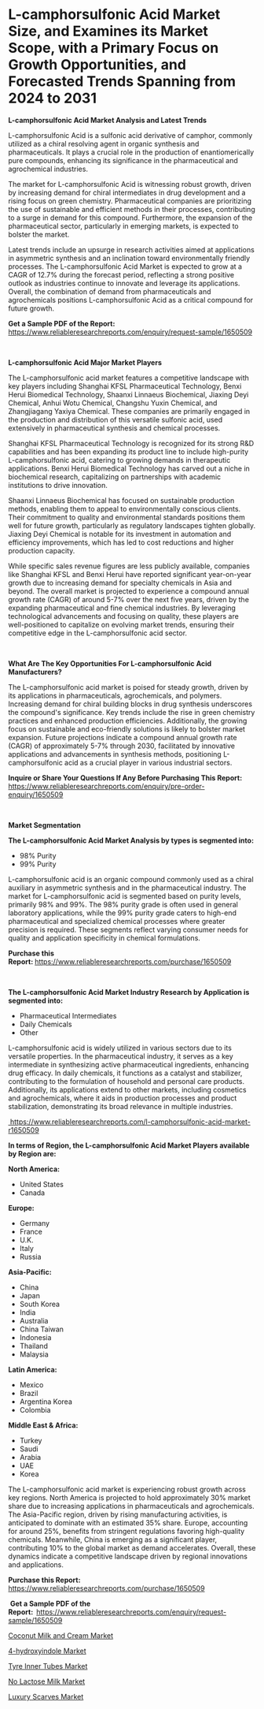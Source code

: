 <p><h1>L-camphorsulfonic Acid Market Size, and Examines its Market Scope, with a Primary Focus on Growth Opportunities, and Forecasted Trends Spanning from 2024 to 2031</h1></p><p><strong>L-camphorsulfonic Acid Market Analysis and Latest Trends</strong></p>
<p><p>L-camphorsulfonic Acid is a sulfonic acid derivative of camphor, commonly utilized as a chiral resolving agent in organic synthesis and pharmaceuticals. It plays a crucial role in the production of enantiomerically pure compounds, enhancing its significance in the pharmaceutical and agrochemical industries. </p><p>The market for L-camphorsulfonic Acid is witnessing robust growth, driven by increasing demand for chiral intermediates in drug development and a rising focus on green chemistry. Pharmaceutical companies are prioritizing the use of sustainable and efficient methods in their processes, contributing to a surge in demand for this compound. Furthermore, the expansion of the pharmaceutical sector, particularly in emerging markets, is expected to bolster the market. </p><p>Latest trends include an upsurge in research activities aimed at applications in asymmetric synthesis and an inclination toward environmentally friendly processes. The L-camphorsulfonic Acid Market is expected to grow at a CAGR of 12.7% during the forecast period, reflecting a strong positive outlook as industries continue to innovate and leverage its applications. Overall, the combination of demand from pharmaceuticals and agrochemicals positions L-camphorsulfonic Acid as a critical compound for future growth.</p></p>
<p><strong>Get a Sample PDF of the Report:&nbsp;</strong> <a href="https://www.reliableresearchreports.com/enquiry/request-sample/1650509?utm_campaign=7&utm_medium=2&utm_source=Github&utm_content=ia&utm_term=26092024&utm_id=l-camphorsulfonic-acid">https://www.reliableresearchreports.com/enquiry/request-sample/1650509</a></p>
<p>&nbsp;</p>
<p><strong>L-camphorsulfonic Acid Major Market Players</strong></p>
<p><p>The L-camphorsulfonic acid market features a competitive landscape with key players including Shanghai KFSL Pharmaceutical Technology, Benxi Herui Biomedical Technology, Shaanxi Linnaeus Biochemical, Jiaxing Deyi Chemical, Anhui Wotu Chemical, Changshu Yuxin Chemical, and Zhangjiagang Yaxiya Chemical. These companies are primarily engaged in the production and distribution of this versatile sulfonic acid, used extensively in pharmaceutical synthesis and chemical processes.</p><p>Shanghai KFSL Pharmaceutical Technology is recognized for its strong R&D capabilities and has been expanding its product line to include high-purity L-camphorsulfonic acid, catering to growing demands in therapeutic applications. Benxi Herui Biomedical Technology has carved out a niche in biochemical research, capitalizing on partnerships with academic institutions to drive innovation.</p><p>Shaanxi Linnaeus Biochemical has focused on sustainable production methods, enabling them to appeal to environmentally conscious clients. Their commitment to quality and environmental standards positions them well for future growth, particularly as regulatory landscapes tighten globally. Jiaxing Deyi Chemical is notable for its investment in automation and efficiency improvements, which has led to cost reductions and higher production capacity.</p><p>While specific sales revenue figures are less publicly available, companies like Shanghai KFSL and Benxi Herui have reported significant year-on-year growth due to increasing demand for specialty chemicals in Asia and beyond. The overall market is projected to experience a compound annual growth rate (CAGR) of around 5-7% over the next five years, driven by the expanding pharmaceutical and fine chemical industries. By leveraging technological advancements and focusing on quality, these players are well-positioned to capitalize on evolving market trends, ensuring their competitive edge in the L-camphorsulfonic acid sector.</p></p>
<p>&nbsp;</p>
<p><strong>What Are The Key Opportunities For L-camphorsulfonic Acid Manufacturers?</strong></p>
<p><p>The L-camphorsulfonic acid market is poised for steady growth, driven by its applications in pharmaceuticals, agrochemicals, and polymers. Increasing demand for chiral building blocks in drug synthesis underscores the compound's significance. Key trends include the rise in green chemistry practices and enhanced production efficiencies. Additionally, the growing focus on sustainable and eco-friendly solutions is likely to bolster market expansion. Future projections indicate a compound annual growth rate (CAGR) of approximately 5-7% through 2030, facilitated by innovative applications and advancements in synthesis methods, positioning L-camphorsulfonic acid as a crucial player in various industrial sectors.</p></p>
<p><strong>Inquire or Share Your Questions If Any Before Purchasing This Report:</strong> <a href="https://www.reliableresearchreports.com/enquiry/pre-order-enquiry/1650509?utm_campaign=7&utm_medium=2&utm_source=Github&utm_content=ia&utm_term=26092024&utm_id=l-camphorsulfonic-acid">https://www.reliableresearchreports.com/enquiry/pre-order-enquiry/1650509</a></p>
<p>&nbsp;</p>
<p><strong>Market Segmentation</strong></p>
<p><strong>The L-camphorsulfonic Acid Market Analysis by types is segmented into:</strong></p>
<p><ul><li>98% Purity</li><li>99% Purity</li></ul></p>
<p><p>L-camphorsulfonic acid is an organic compound commonly used as a chiral auxiliary in asymmetric synthesis and in the pharmaceutical industry. The market for L-camphorsulfonic acid is segmented based on purity levels, primarily 98% and 99%. The 98% purity grade is often used in general laboratory applications, while the 99% purity grade caters to high-end pharmaceutical and specialized chemical processes where greater precision is required. These segments reflect varying consumer needs for quality and application specificity in chemical formulations.</p></p>
<p><strong>Purchase this Report:&nbsp;</strong><a href="https://www.reliableresearchreports.com/purchase/1650509?utm_campaign=7&utm_medium=2&utm_source=Github&utm_content=ia&utm_term=26092024&utm_id=l-camphorsulfonic-acid">https://www.reliableresearchreports.com/purchase/1650509</a></p>
<p>&nbsp;</p>
<p><strong>The L-camphorsulfonic Acid Market Industry Research by Application is segmented into:</strong></p>
<p><ul><li>Pharmaceutical Intermediates</li><li>Daily Chemicals</li><li>Other</li></ul></p>
<p><p>L-camphorsulfonic acid is widely utilized in various sectors due to its versatile properties. In the pharmaceutical industry, it serves as a key intermediate in synthesizing active pharmaceutical ingredients, enhancing drug efficacy. In daily chemicals, it functions as a catalyst and stabilizer, contributing to the formulation of household and personal care products. Additionally, its applications extend to other markets, including cosmetics and agrochemicals, where it aids in production processes and product stabilization, demonstrating its broad relevance in multiple industries.</p></p>
<p><a href="https://www.reliableresearchreports.com/l-camphorsulfonic-acid-market-r1650509?utm_campaign=7&utm_medium=2&utm_source=Github&utm_content=ia&utm_term=26092024&utm_id=l-camphorsulfonic-acid">&nbsp;https://www.reliableresearchreports.com/l-camphorsulfonic-acid-market-r1650509</a></p>
<p><strong>In terms of Region, the L-camphorsulfonic Acid Market Players available by Region are:</strong></p>
<p>
    <p> <strong> North America: </strong>
        <ul>
            <li>United States</li>
            <li>Canada</li>
        </ul>
        </p> 
    <p> <strong> Europe: </strong>
        <ul>
            <li>Germany</li>
            <li>France</li>
            <li>U.K.</li>
            <li>Italy</li>
            <li>Russia</li>
        </ul>
        </p> 
    <p> <strong> Asia-Pacific: </strong>
        <ul>
            <li>China</li>
            <li>Japan</li>
            <li>South Korea</li>
            <li>India</li>
            <li>Australia</li>
            <li>China Taiwan</li>
            <li>Indonesia</li>
            <li>Thailand</li>
            <li>Malaysia</li>
        </ul>
        </p> 
    <p> <strong> Latin America: </strong>
        <ul>
            <li>Mexico</li>
            <li>Brazil</li>
            <li>Argentina Korea</li>
            <li>Colombia</li>
        </ul>
        </p> 
    <p> <strong> Middle East & Africa: </strong>
        <ul>
            <li>Turkey</li>
            <li>Saudi</li>
            <li>Arabia</li>
            <li>UAE</li>
            <li>Korea</li>
        </ul>
    </p>
    </p>
<p><p>The L-camphorsulfonic acid market is experiencing robust growth across key regions. North America is projected to hold approximately 30% market share due to increasing applications in pharmaceuticals and agrochemicals. The Asia-Pacific region, driven by rising manufacturing activities, is anticipated to dominate with an estimated 35% share. Europe, accounting for around 25%, benefits from stringent regulations favoring high-quality chemicals. Meanwhile, China is emerging as a significant player, contributing 10% to the global market as demand accelerates. Overall, these dynamics indicate a competitive landscape driven by regional innovations and applications.</p></p>
<p><strong>Purchase this Report: </strong><a href="https://www.reliableresearchreports.com/purchase/1650509?utm_campaign=7&utm_medium=2&utm_source=Github&utm_content=ia&utm_term=26092024&utm_id=l-camphorsulfonic-acid">https://www.reliableresearchreports.com/purchase/1650509</a></p>
<p>&nbsp;<strong>Get a Sample PDF of the Report:&nbsp;&nbsp;</strong><a href="https://www.reliableresearchreports.com/enquiry/request-sample/1650509?utm_campaign=7&utm_medium=2&utm_source=Github&utm_content=ia&utm_term=26092024&utm_id=l-camphorsulfonic-acid">https://www.reliableresearchreports.com/enquiry/request-sample/1650509</a></p>
<p><strong></strong></p>
<p><p><a href="https://www.linkedin.com/pulse/global-coconut-milk-cream-industry-research-report-competitive-usybc?trackingId=Y0nnd2PZTA2aBDXoxqU5Dg%3D%3D&utm_campaign=7&utm_medium=2&utm_source=Github&utm_content=ia&utm_term=26092024&utm_id=l-camphorsulfonic-acid">Coconut Milk and Cream Market</a></p><p><a href="https://github.com/angelajermaine/Market-Research-Report-List-5/blob/main/4-hydroxyindole-market.md?utm_campaign=7&utm_medium=2&utm_source=Github&utm_content=ia&utm_term=26092024&utm_id=l-camphorsulfonic-acid">4-hydroxyindole Market</a></p><p><a href="https://issuu.com/reportprime-2/docs/tyre-inner-tubes-market-size-2030.p_b6b424aba7ad1d?utm_campaign=7&utm_medium=2&utm_source=Github&utm_content=ia&utm_term=26092024&utm_id=l-camphorsulfonic-acid">Tyre Inner Tubes Market</a></p><p><a href="https://www.linkedin.com/pulse/lactose-milk-market-size-growth-trends-statistics-forecasts-te2cc?trackingId=qUKmk7TeSiav6CaJyBcgFw%3D%3D&utm_campaign=7&utm_medium=2&utm_source=Github&utm_content=ia&utm_term=26092024&utm_id=l-camphorsulfonic-acid">No Lactose Milk Market</a></p><p><a href="https://issuu.com/reportprime-2/docs/luxury-scarves-market-size-2030.ppt_7516d60bc1d79e?utm_campaign=7&utm_medium=2&utm_source=Github&utm_content=ia&utm_term=26092024&utm_id=l-camphorsulfonic-acid">Luxury Scarves Market</a></p></p>